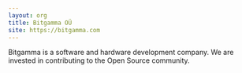 ```yaml
---
layout: org
title: Bitgamma OÜ
site: https://bitgamma.com
---
```

Bitgamma is a software and hardware development company. We are invested in contributing to the Open Source community.
